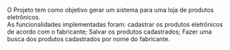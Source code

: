 O Projeto tem como objetivo gerar um sistema para uma loja de produtos eletrônicos.  
As funcionalidades implementadas foram: cadastrar os produtos eletrônicos de acordo com o fabricante;
Salvar os produtos cadastrados;
Fazer uma busca dos produtos cadastrados por nome do fabricante.
